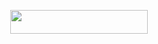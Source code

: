 <p align="center"><a href="https://dashboard.heroku.com/new?template=https://github.com/tushar007ff/chatbot"> <img src="https://img.shields.io/badge/Deploy%20On%20Heroku-bringle?style=for-the-badge&logo=heroku" width="220" height="38.45"/></a></p>

